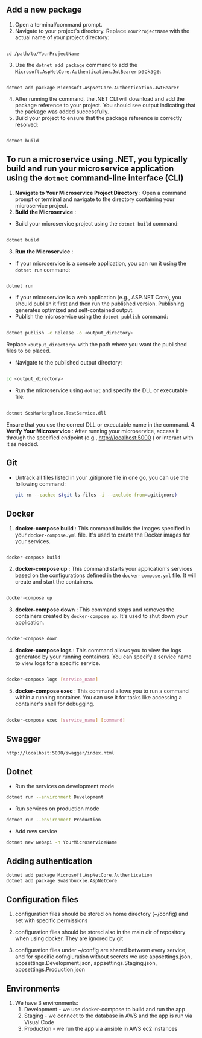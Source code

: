 

## Add a new package
1. Open a terminal/command prompt. 
2. Navigate to your project's directory. Replace `YourProjectName` with the actual name of your project directory:

```shell

cd /path/to/YourProjectName
``` 
3. Use the `dotnet add package` command to add the `Microsoft.AspNetCore.Authentication.JwtBearer` package:

```shell

dotnet add package Microsoft.AspNetCore.Authentication.JwtBearer
``` 
4. After running the command, the .NET CLI will download and add the package reference to your project. You should see output indicating that the package was added successfully. 
5. Build your project to ensure that the package reference is correctly resolved:

```shell

dotnet build
```

## To run a microservice using .NET, you typically build and run your microservice application using the `dotnet` command-line interface (CLI)

1. **Navigate to Your Microservice Project Directory** : Open a command prompt or terminal and navigate to the directory containing your microservice project. 
2. **Build the Microservice** : 
- Build your microservice project using the `dotnet build` command:

```bash

dotnet build
``` 
3. **Run the Microservice** : 
- If your microservice is a console application, you can run it using the `dotnet run` command:

```bash

dotnet run
``` 
- If your microservice is a web application (e.g., ASP.NET Core), you should publish it first and then run the published version. Publishing generates optimized and self-contained output. 
- Publish the microservice using the `dotnet publish` command:

```bash

dotnet publish -c Release -o <output_directory>
```



Replace `<output_directory>` with the path where you want the published files to be placed. 
- Navigate to the published output directory:

```bash

cd <output_directory>
``` 
- Run the microservice using `dotnet` and specify the DLL or executable file:

```bash

dotnet ScsMarketplace.TestService.dll
```

Ensure that you use the correct DLL or executable name in the command. 
4. **Verify Your Microservice** :
After running your microservice, access it through the specified endpoint (e.g., [http://localhost:5000](http://localhost:5000/) ) or interact with it as needed.


## Git
  - Untrack all files listed in your .gitignore file in one go, you can use the following command:
    ```bash
    git rm --cached $(git ls-files -i --exclude-from=.gitignore)
    ```

## Docker
1. **docker-compose build** : This command builds the images specified in your `docker-compose.yml` file. It's used to create the Docker images for your services.

```bash

docker-compose build
``` 
2. **docker-compose up** : This command starts your application's services based on the configurations defined in the `docker-compose.yml` file. It will create and start the containers.

```bash

docker-compose up
``` 
3. **docker-compose down** : This command stops and removes the containers created by `docker-compose up`. It's used to shut down your application.

```bash

docker-compose down
``` 
4. **docker-compose logs** : This command allows you to view the logs generated by your running containers. You can specify a service name to view logs for a specific service.

```bash

docker-compose logs [service_name]
``` 
5. **docker-compose exec** : This command allows you to run a command within a running container. You can use it for tasks like accessing a container's shell for debugging.

```bash

docker-compose exec [service_name] [command]
```



## Swagger
```bash
http://localhost:5000/swagger/index.html
```


## Dotnet

-   Run the services on development mode
```bash
dotnet run --environment Development
```

-  Run services on production mode
```bash
dotnet run --environment Production
```

- Add new service
```bash
dotnet new webapi -n YourMicroserviceName
```

## Adding authentication 
```bash
dotnet add package Microsoft.AspNetCore.Authentication
dotnet add package Swashbuckle.AspNetCore
```


## Configuration files
1.  configuration files should be stored on home directory (~/config) and set with specific permissions 

2.  configuration files should be stored also in the main dir of repository when using docker. They are ignored by git

3.  configuration files under ~/config are shared between every service, and for specific cofngiuration without secrets we use appsettings.json, appsettings.Development.json, appsettings.Staging.json, appsettings.Production.json



## Environments
1.  We have 3 environments:
    1.  Development - we use docker-compose to build and run the app 
    2.  Staging - we connect to the database in AWS and the app is run via Visual Code 
    3.  Production -  we run the app via ansible in AWS ec2 instances 

